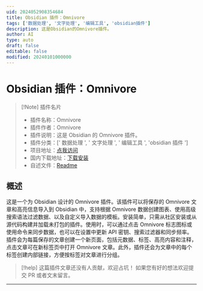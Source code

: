 ```yaml
---
uid: 2024052908354684
title: Obsidian 插件：Omnivore
tags: ['数据处理', '文字处理', '编辑工具', 'obsidian插件']
description: 这是Obsidian的Omnivore插件。
author: AI
type: auto
draft: false
editable: false
modified: 20240101000000
---
```


# Obsidian 插件：Omnivore

> [!Note] 插件名片
> - 插件名称：Omnivore
> - 插件作者：Omnivore
> - 插件说明：这是 Obsidian 的 Omnivore 插件。
> - 插件分类：[' 数据处理 ', ' 文字处理 ', ' 编辑工具 ', 'obsidian 插件 ']
> - 项目地址：[点我访问](https://github.com/omnivore-app/obsidian-omnivore)
> - 国内下载地址：[下载安装](https://pkmer.cn/products/plugin/pluginMarket/?obsidian-omnivore)
> - 自述文件：[Readme](https://ghproxy.net/https://raw.githubusercontent.com/omnivore-app/obsidian-omnivore/master/README.md)

## 概述

这是一个为 Obsidian 设计的 Omnivore 插件。该插件可以将保存的 Omnivore 文章和高亮信息导入到 Obsidian 中，支持根据 Omnivore 数据创建图表、使用高级搜索语法过滤数据、以及自定义导入数据的模板。安装简单，只需从社区安装或从源代码构建并加载未打包的插件。使用时，可以通过点击 Omnivore 标志图标或使用命令来同步数据，也可以在设置中更新 API 密钥、搜索过滤器和同步频率。插件会为每篇保存的文章创建一个新页面，包括元数据、标签、高亮内容和注释，点击文章可在新标签页中打开 Omnivore 文章。此外，插件还会为文章中的每个标签创建内部链接，方便按标签对文章进行分组。

> [!help]
> 这篇插件文章还没有人贡献，欢迎占坑！
> 如果您有好的想法欢迎提交 PR 或者文末留言。

---



